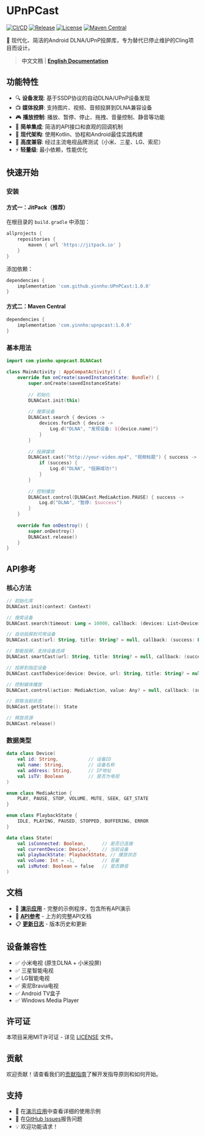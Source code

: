 # UPnPCast

[![CI/CD](https://github.com/yinnho/UPnPCast/actions/workflows/ci.yml/badge.svg)](https://github.com/yinnho/UPnPCast/actions)
[![Release](https://img.shields.io/github/v/release/yinnho/UPnPCast)](https://github.com/yinnho/UPnPCast/releases)
[![License](https://img.shields.io/github/license/yinnho/UPnPCast)](LICENSE)
[![Maven Central](https://img.shields.io/maven-central/v/yinnho.com/upnpcast)](https://central.sonatype.com/artifact/yinnho.com/upnpcast)

🚀 现代化、简洁的Android DLNA/UPnP投屏库，专为替代已停止维护的Cling项目而设计。

> **中文文档** | **[English Documentation](README.md)**

## 功能特性

- 🔍 **设备发现**: 基于SSDP协议的自动DLNA/UPnP设备发现
- 📺 **媒体投屏**: 支持图片、视频、音频投屏到DLNA兼容设备
- 🎮 **播放控制**: 播放、暂停、停止、拖拽、音量控制、静音等功能
- 📱 **简单集成**: 简洁的API接口和直观的回调机制
- 🚀 **现代架构**: 使用Kotlin、协程和Android最佳实践构建
- 🔧 **高度兼容**: 经过主流电视品牌测试（小米、三星、LG、索尼）
- ⚡ **轻量级**: 最小依赖，性能优化

## 快速开始

### 安装

#### 方式一：JitPack（推荐）

在根目录的 `build.gradle` 中添加：
```gradle
allprojects {
    repositories {
        maven { url 'https://jitpack.io' }
    }
}
```

添加依赖：
```gradle
dependencies {
    implementation 'com.github.yinnho:UPnPCast:1.0.0'
}
```

#### 方式二：Maven Central
```gradle
dependencies {
    implementation 'com.yinnho:upnpcast:1.0.0'
}
```

### 基本用法

```kotlin
import com.yinnho.upnpcast.DLNACast

class MainActivity : AppCompatActivity() {
    override fun onCreate(savedInstanceState: Bundle?) {
        super.onCreate(savedInstanceState)
        
        // 初始化
        DLNACast.init(this)
        
        // 搜索设备
        DLNACast.search { devices ->
            devices.forEach { device ->
                Log.d("DLNA", "发现设备: ${device.name}")
            }
        }
        
        // 投屏媒体
        DLNACast.cast("http://your-video.mp4", "视频标题") { success ->
            if (success) {
                Log.d("DLNA", "投屏成功!")
            }
        }
        
        // 控制播放
        DLNACast.control(DLNACast.MediaAction.PAUSE) { success ->
            Log.d("DLNA", "暂停: $success")
        }
    }
    
    override fun onDestroy() {
        super.onDestroy()
        DLNACast.release()
    }
}
```

## API参考

### 核心方法

```kotlin
// 初始化库
DLNACast.init(context: Context)

// 搜索设备
DLNACast.search(timeout: Long = 10000, callback: (devices: List<Device>) -> Unit)

// 自动投屏到可用设备
DLNACast.cast(url: String, title: String? = null, callback: (success: Boolean) -> Unit = {})

// 智能投屏，支持设备选择
DLNACast.smartCast(url: String, title: String? = null, callback: (success: Boolean) -> Unit = {}, deviceSelector: (devices: List<Device>) -> Device?)

// 投屏到指定设备
DLNACast.castToDevice(device: Device, url: String, title: String? = null, callback: (success: Boolean) -> Unit = {})

// 控制媒体播放
DLNACast.control(action: MediaAction, value: Any? = null, callback: (success: Boolean) -> Unit = {})

// 获取当前状态
DLNACast.getState(): State

// 释放资源
DLNACast.release()
```

### 数据类型

```kotlin
data class Device(
    val id: String,           // 设备ID
    val name: String,         // 设备名称
    val address: String,      // IP地址
    val isTV: Boolean         // 是否为电视
)

enum class MediaAction {
    PLAY, PAUSE, STOP, VOLUME, MUTE, SEEK, GET_STATE
}

enum class PlaybackState {
    IDLE, PLAYING, PAUSED, STOPPED, BUFFERING, ERROR
}

data class State(
    val isConnected: Boolean,      // 是否已连接
    val currentDevice: Device?,    // 当前设备
    val playbackState: PlaybackState, // 播放状态
    val volume: Int = -1,          // 音量
    val isMuted: Boolean = false   // 是否静音
)
```

## 文档

- 🎯 **[演示应用](app-demo/)** - 完整的示例程序，包含所有API演示
- 📖 **[API参考](#api参考)** - 上方的完整API文档
- 📋 **[更新日志](CHANGELOG.md)** - 版本历史和更新

## 设备兼容性

- ✅ 小米电视 (原生DLNA + 小米投屏)
- ✅ 三星智能电视
- ✅ LG智能电视  
- ✅ 索尼Bravia电视
- ✅ Android TV盒子
- ✅ Windows Media Player

## 许可证

本项目采用MIT许可证 - 详见 [LICENSE](LICENSE) 文件。

## 贡献

欢迎贡献！请查看我们的[贡献指南](CONTRIBUTING.md)了解开发指导原则和如何开始。

## 支持

- 📖 在[演示应用](app-demo/)中查看详细的使用示例
- 🐛 在[GitHub Issues](https://github.com/yinnho/UPnPCast/issues)报告问题
- 💡 欢迎功能请求！ 